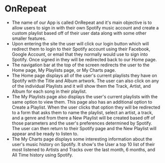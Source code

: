 # OnRepeat

- The name of our App is called OnRepeat and it's main objective is to allow users to sign in with their own Spotify music account and create a custom playlist based off of their user data along with some other smaller features.
- Upon entering the site the user will click our login button which will redirect them to login to their Spotify account using their Facebook, Google Account, or email that they normally would use to sign into Spotify. Once signed in they will be redirected back to our Home page.
- The navigation bar at the top of the screen redirects the user to the Home page, My Playlists page, or My Charts page.
- The Home page displays all of the user's current playlists they have on Spotify with the Title and Album artwork. The user can also click on any of the individual Playlists and it will show them the Track, Artist, and Album for each song in their playlist.
- The My Playlists page also displays the user's current playlists with the same option to view them. This page also has an additional option to Create a Playlist. When the user clicks that option they will be redirected to a form that asks them to name the playlist, select an artist, a track, and a genre and from there a New Playlist will be created based off of those parameters and the user's preferences determined by Spotify. The user can then return to their Spotify page and the New Playlist will appear and be ready to listen to.
- The My Charts page displays some interesting information about the user's music history on Spotify. It show's the User a top 10 list of their most listened to Artists and Tracks over the last month, 6 months, and All Time history using Spotify.
